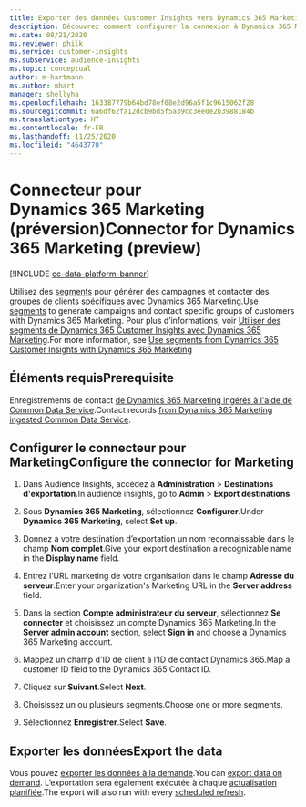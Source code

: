 ```yaml
---
title: Exporter des données Customer Insights vers Dynamics 365 Marketing
description: Découvrez comment configurer la connexion à Dynamics 365 Marketing.
ms.date: 08/21/2020
ms.reviewer: philk
ms.service: customer-insights
ms.subservice: audience-insights
ms.topic: conceptual
author: m-hartmann
ms.author: mhart
manager: shellyha
ms.openlocfilehash: 163387779b64bd78ef08e2d96a5f1c9615062f28
ms.sourcegitcommit: 6a6df62fa12dcb9bd5f5a39cc3ee0e2b3988184b
ms.translationtype: HT
ms.contentlocale: fr-FR
ms.lasthandoff: 11/25/2020
ms.locfileid: "4643770"
---
```

# <a name="connector-for-dynamics-365-marketing-preview"></a><span data-ttu-id="cfffa-103">Connecteur pour Dynamics 365 Marketing (préversion)</span><span class="sxs-lookup"><span data-stu-id="cfffa-103">Connector for Dynamics 365 Marketing (preview)</span></span>

[!INCLUDE [cc-data-platform-banner](../includes/cc-data-platform-banner.md)]

<span data-ttu-id="cfffa-104">Utilisez des [segments](segments.md) pour générer des campagnes et contacter des groupes de clients spécifiques avec Dynamics 365 Marketing.</span><span class="sxs-lookup"><span data-stu-id="cfffa-104">Use [segments](segments.md) to generate campaigns and contact specific groups of customers with Dynamics 365 Marketing.</span></span> <span data-ttu-id="cfffa-105">Pour plus d’informations, voir [Utiliser des segments de Dynamics 365 Customer Insights avec Dynamics 365 Marketing](https://docs.microsoft.com/dynamics365/marketing/customer-insights-segments).</span><span class="sxs-lookup"><span data-stu-id="cfffa-105">For more information, see [Use segments from Dynamics 365 Customer Insights with Dynamics 365 Marketing](https://docs.microsoft.com/dynamics365/marketing/customer-insights-segments)</span></span>

## <a name="prerequisite"></a><span data-ttu-id="cfffa-106">Éléments requis</span><span class="sxs-lookup"><span data-stu-id="cfffa-106">Prerequisite</span></span>

<span data-ttu-id="cfffa-107">Enregistrements de contact [de Dynamics 365 Marketing ingérés à l'aide de Common Data Service](connect-power-query.md).</span><span class="sxs-lookup"><span data-stu-id="cfffa-107">Contact records [from Dynamics 365 Marketing ingested Common Data Service](connect-power-query.md).</span></span>

## <a name="configure-the-connector-for-marketing"></a><span data-ttu-id="cfffa-108">Configurer le connecteur pour Marketing</span><span class="sxs-lookup"><span data-stu-id="cfffa-108">Configure the connector for Marketing</span></span>

1. <span data-ttu-id="cfffa-109">Dans Audience Insights, accédez à **Administration** > **Destinations d'exportation**.</span><span class="sxs-lookup"><span data-stu-id="cfffa-109">In audience insights, go to **Admin** > **Export destinations**.</span></span>

1. <span data-ttu-id="cfffa-110">Sous **Dynamics 365 Marketing**, sélectionnez **Configurer**.</span><span class="sxs-lookup"><span data-stu-id="cfffa-110">Under **Dynamics 365 Marketing**, select **Set up**.</span></span>

1. <span data-ttu-id="cfffa-111">Donnez à votre destination d’exportation un nom reconnaissable dans le champ **Nom complet**.</span><span class="sxs-lookup"><span data-stu-id="cfffa-111">Give your export destination a recognizable name in the **Display name** field.</span></span>

1. <span data-ttu-id="cfffa-112">Entrez l’URL marketing de votre organisation dans le champ **Adresse du serveur**.</span><span class="sxs-lookup"><span data-stu-id="cfffa-112">Enter your organization's Marketing URL in the **Server address** field.</span></span>

1. <span data-ttu-id="cfffa-113">Dans la section **Compte administrateur du serveur**, sélectionnez **Se connecter** et choisissez un compte Dynamics 365 Marketing.</span><span class="sxs-lookup"><span data-stu-id="cfffa-113">In the **Server admin account** section, select **Sign in** and choose a Dynamics 365 Marketing account.</span></span>

1. <span data-ttu-id="cfffa-114">Mappez un champ d'ID de client à l'ID de contact Dynamics 365.</span><span class="sxs-lookup"><span data-stu-id="cfffa-114">Map a customer ID field to the Dynamics 365 Contact ID.</span></span>

1. <span data-ttu-id="cfffa-115">Cliquez sur **Suivant**.</span><span class="sxs-lookup"><span data-stu-id="cfffa-115">Select **Next**.</span></span>

1. <span data-ttu-id="cfffa-116">Choisissez un ou plusieurs segments.</span><span class="sxs-lookup"><span data-stu-id="cfffa-116">Choose one or more segments.</span></span>

1. <span data-ttu-id="cfffa-117">Sélectionnez **Enregistrer**.</span><span class="sxs-lookup"><span data-stu-id="cfffa-117">Select **Save**.</span></span>

## <a name="export-the-data"></a><span data-ttu-id="cfffa-118">Exporter les données</span><span class="sxs-lookup"><span data-stu-id="cfffa-118">Export the data</span></span>

<span data-ttu-id="cfffa-119">Vous pouvez [exporter les données à la demande](export-destinations.md).</span><span class="sxs-lookup"><span data-stu-id="cfffa-119">You can [export data on demand](export-destinations.md).</span></span> <span data-ttu-id="cfffa-120">L’exportation sera également exécutée à chaque [actualisation planifiée](system.md#schedule-tab).</span><span class="sxs-lookup"><span data-stu-id="cfffa-120">The export will also run with every [scheduled refresh](system.md#schedule-tab).</span></span>
